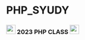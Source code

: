 # PHP_SYUDY
### <img src="https://cdn-icons-png.flaticon.com/512/3468/3468377.png" width = "25" height = "25" /> 2023 PHP CLASS <img src="https://cdn-icons-png.flaticon.com/512/3468/3468377.png" width = "25" height = "25" />
